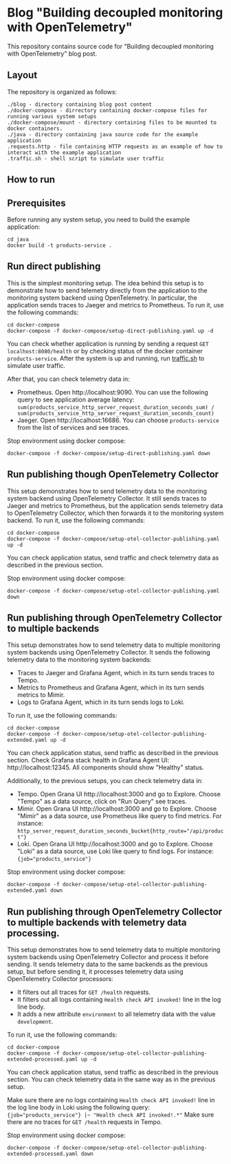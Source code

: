 # Blog "Building decoupled monitoring with OpenTelemetry"

This repository contains source code for "Building decoupled monitoring with OpenTelemetry" blog post.

## Layout
The repository is organized as follows:
```
./blog - directory containing blog post content
./docker-compose - dirrectory containing docker-compose files for running various system setups
./docker-compose/mount - directory containing files to be mounted to docker containers.
./java - directory containing java source code for the example application
.requests.http - file containing HTTP requests as an example of how to interact with the example application
.traffic.sh - shell script to simulate user traffic
```

## How to run

## Prerequisites
Before running any system setup, you need to build the example application:
```
cd java
docker build -t products-service .
```

## Run direct publishing
This is the simplest monitoring setup. The idea behind this setup is to demonstrate how to send telemetry directly from the application to the monitoring system backend using OpenTelemetry.
In particular, the application sends traces to Jaeger and metrics to Prometheus.
To run it, use the following commands:
```
cd docker-compose
docker-compose -f docker-compose/setup-direct-publishing.yaml up -d
```
You can check whether application is running by sending a request `GET localhost:8080/health` or by checking status of the docker container `products-service`.
After the system is up and running, run [traffic.sh](traffic.sh) to simulate user traffic.

After that, you can check telemetry data in:
- Prometheus. Open http://localhost:9090. You can use the following query to see application average latency: `sum(products_service_http_server_request_duration_seconds_sum) / sum(products_service_http_server_request_duration_seconds_count)` 
- Jaeger. Open http://localhost:16686. You can choose `products-service` from the list of services and see traces.

Stop environment using docker compose:
```
docker-compose -f docker-compose/setup-direct-publishing.yaml down
```

## Run publishing though OpenTelemetry Collector
This setup demonstrates how to send telemetry data to the monitoring system backend using OpenTelemetry Collector.
It still sends traces to Jaeger and metrics to Prometheus, but the application sends telemetry data to OpenTelemetry Collector, which then forwards it to the monitoring system backend.
To run it, use the following commands:
```
cd docker-compose
docker-compose -f docker-compose/setup-otel-collector-publishing.yaml up -d
```

You can check application status, send traffic and check telemetry data as described in the previous section.

Stop environment using docker compose:
```
docker-compose -f docker-compose/setup-otel-collector-publishing.yaml down
```

## Run publishing through OpenTelemetry Collector to multiple backends
This setup demonstrates how to send telemetry data to multiple monitoring system backends using OpenTelemetry Collector.
It sends the following telemetry data to the monitoring system backends:
- Traces to Jaeger and Grafana Agent, which in its turn sends traces to Tempo.
- Metrics to Prometheus and Grafana Agent, which in its turn sends metrics to Mimir.
- Logs to Grafana Agent, which in its turn sends logs to Loki.

To run it, use the following commands:
```
cd docker-compose
docker-compose -f docker-compose/setup-otel-collector-publishing-extended.yaml up -d
```

You can check application status, send traffic as described in the previous section.
Check Grafana stack health in Grafana Agent UI: http://localhost:12345. All components should show "Healthy" status.

Additionally, to the previous setups, you can check telemetry data in:
- Tempo. Open Grana UI http://localhost:3000 and go to Explore. Choose "Tempo" as a data source, click on "Run Query" see traces.
- Mimir. Open Grana UI http://localhost:3000 and go to Explore. Choose "Mimir" as a data source, use Prometheus like query to find metrics. For instance: `http_server_request_duration_seconds_bucket{http_route="/api/product"}`
- Loki. Open Grana UI http://localhost:3000 and go to Explore. Choose "Loki" as a data source, use Loki like query to find logs. For instance: `{job="products_service"}`

Stop environment using docker compose:
```
docker-compose -f docker-compose/setup-otel-collector-publishing-extended.yaml down
```

## Run publishing through OpenTelemetry Collector to multiple backends with telemetry data processing.
This setup demonstrates how to send telemetry data to multiple monitoring system backends using OpenTelemetry Collector and process it before sending.
It sends telemetry data to the same backends as the previous setup, but before sending it, it processes telemetry data using OpenTelemetry Collector processors:
- It filters out all traces for `GET /health` requests.
- It filters out all logs containing `Health check API invoked!` line in the log line body.
- It adds a new attribute `environment` to all telemetry data with the value `development`.

To run it, use the following commands:
```
cd docker-compose
docker-compose -f docker-compose/setup-otel-collector-publishing-extended-processed.yaml up -d
```

You can check application status, send traffic as described in the previous section.
You can check telemetry data in the same way as in the previous setup.

Make sure there are no logs containing `Health check API invoked!` line in the log line body in Loki using the following query: `{job="products_service"} |~ "Health check API invoked!.*"`
Make sure there are no traces for `GET /health` requests in Tempo.

Stop environment using docker compose:
```
docker-compose -f docker-compose/setup-otel-collector-publishing-extended-processed.yaml down
```